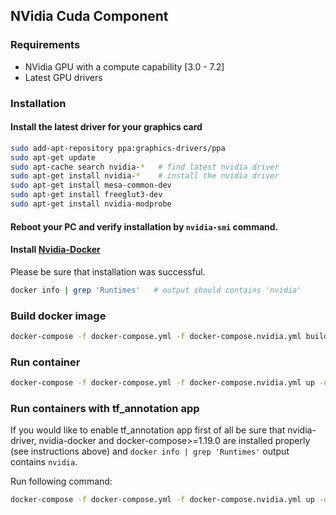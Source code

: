 ## NVidia Cuda Component

### Requirements

* NVidia GPU with a compute capability [3.0 - 7.2]
* Latest GPU drivers

### Installation

#### Install the latest driver for your graphics card

```bash
sudo add-apt-repository ppa:graphics-drivers/ppa
sudo apt-get update
sudo apt-cache search nvidia-*   # find latest nvidia driver
sudo apt-get install nvidia-*    # install the nvidia driver
sudo apt-get install mesa-common-dev
sudo apt-get install freeglut3-dev
sudo apt-get install nvidia-modprobe
```

#### Reboot your PC and verify installation by `nvidia-smi` command.

#### Install [Nvidia-Docker](https://github.com/NVIDIA/nvidia-docker)

Please be sure that installation was successful.
```bash
docker info | grep 'Runtimes'   # output should contains 'nvidia'
```

### Build docker image
```bash
docker-compose -f docker-compose.yml -f docker-compose.nvidia.yml build
```

### Run container
```bash
docker-compose -f docker-compose.yml -f docker-compose.nvidia.yml up -d
```


### Run containers with tf_annotation app

If you would like to enable tf_annotation app first of all be sure that nvidia-driver, nvidia-docker and docker-compose>=1.19.0 are installed properly (see instructions above) and `docker info | grep 'Runtimes'` output contains `nvidia`.

Run following command:
```bash
docker-compose -f docker-compose.yml -f docker-compose.nvidia.yml up -d --build
```
